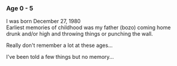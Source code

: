 ### Age 0 - 5  

I was born December 27, 1980  
Earliest memories of childhood was my father (bozo) coming home  
drunk and/or high and throwing things or punching the wall.  
  
Really don't remember a lot at these ages...  
  
I've been told a few things but no memory...  
